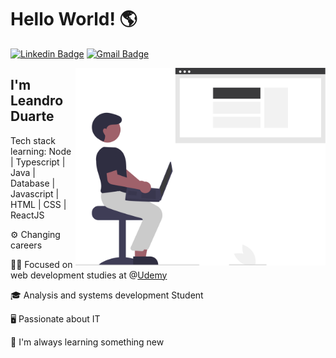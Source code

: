 
<h1>Hello World! 🌎</h1>

[![Linkedin Badge](https://img.shields.io/badge/-LinkedIn-3A3A3C?style=flat-square&logo=Linkedin&logoColor=white&link=https://www.linkedin.com/in/leandroduarte88/)](https://www.linkedin.com/in/leandroduarte88/)
[![Gmail Badge](https://img.shields.io/badge/-leandroduarte.webdev@gmail.com-3A3A3C?style=flat-square&logo=Gmail&logoColor=white&link=mailto:nanda.leandroduarte.webdev@gmail.com)](mailto:leandroduarte.webdev@gmail.com)

<img align="right" alt="Web Developer Image" src="./web-developer.svg"  width="400px"/>

## I'm Leandro Duarte
Tech stack learning: Node | Typescript | Java | Database | Javascript | HTML | CSS | ReactJS 

 ⚙️ Changing careers

 👩‍💻 Focused on web development studies at @[Udemy](https://www.udemy.com/)

 🎓 Analysis and systems development Student

 🖥️ Passionate about IT

 📖 I'm always learning something new



